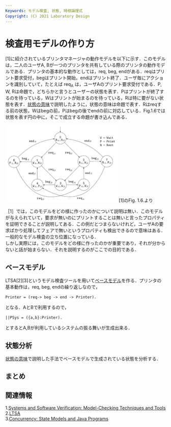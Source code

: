 ```yaml
---
Keywords: モデル検査, 状態, 時相論理式  
Copyright: (C) 2021 Laboratory Design  
---
```


# 検査用モデルの作り方  
[1]に紹介されているプリンタマネージャの動作モデルを以下に示す．このモデルは，二人のユーザA, Bが一つのプリンタを共有している際のプリンタの動作モデルである．プリンタの基本的な動作としては，req, beg, endがある．reqはプリント要求受付，begはプリント開始，endはプリント終了．ユーザ毎にアクションを識別していて，たとえば req<sub>A</sub> は，ユーザAのプリント要求受付である．P, W, Rは命題で，どちらかと言うとユーザーの状態を表す．Pはプリントが終了するのを待っている，Wはプリントが始まるのを待っている，Rは特に要がない状態を表す．[状態の意味](https://embresearch.com/?post=20211006_state_logic)で説明したように，状態の意味は命題で表す．Rはreqする前の状態，Wはbegの前，Pはbegの後でendの前に対応している．Fig.1.6では状態を表す円の中に，そこで成立する命題が書き込んである．

<img src="Fig1-6.jpg" title="A printer manager" width=70%>  
[1]のFig. 1.6.より  


［1］では，このモデルをどの様に作ったのかについて説明は無い．このモデルが与えられていて，要求が無いのにプリントすることは無いと言ったプロパティを証明できることが説明してある．この例だとつまらないけれど，ユーザAの要求ばかり処理してフェアで無いというプロパティも検出できるので意味はある．一般的なモデル検査の立ち位置になっている．  
しかし実際には，このモデルをどの様に作ったのかが重要であり，それが分からないと話が始まらない．それを説明するのがここでの目的である．

## ベースモデル
LTSA[2][3]というモデル検査ツールを用いて[ベースモデル](printer.lts)を作る．プリンタの基本動作は，req, beg, endの繰り返しなので，

```
Printer = (req-> beg -> end -> Printer).
```

となる．AとBで利用するので，

```
||PSys = ({a,b}:Printer).
```

とするとA,Bが利用しているシステムの振る舞いが生成出来る．

## 状態分析

[状態の意味](https://embresearch.com/?post=20211006_state_logic)で説明した手法でベースモデルで生成されている状態を分析する．

## まとめ  


## 関連情報  
1.[Systems and Software Verification: Model-Checking Techniques and Tools](https://amzn.to/3FmU9xG)  
2.[LTSA](https://www.doc.ic.ac.uk/ltsa/)  
3.[Concurrency: State Models and Java Programs](https://amzn.to/3mxg3Wj)
